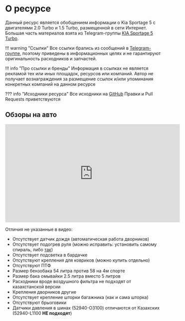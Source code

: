# О ресурсе

Данный ресурс является обобщением информации о Kia Sportage 5 с двигателями 2.0 Turbo и 1.5 Turbo, размещенной в сети Интернет. Большая часть материалов взята из Telegram-группы [KIA Sportage 5 Turbo](https://t.me/Kia_Sportage_5_Turbo). 

!!! warning "Ссылки"
    Все ссылки брались из сообщений в [Telegram-группе](https://t.me/Kia_Sportage_5_Turbo), поэтому приведены в информационных целях и не гарантируют оригинальность расходников и запчастей.

!!! info "Про ссылки и бренды"
    Информация в ссылках не является рекламой тех или иных площадок, ресурсов или компаний. Автор не получает вознаграждения за размещение ссылок и/или упоминания конкретных компаний на данном ресурсе

??? info "Исходники ресурса"
    Все исходники на [GitHub](https://github.com/kia-sportage-docs/kia-sport5-docs)
    Правки и Pull Requests приветствуются

## Обзоры на авто
<center>
<iframe width="560" height="315" src="https://www.youtube.com/embed/wRtgfU-eTrY?si=RuoddTHqm2YCF-pn" title="YouTube video player" frameborder="0" allow="accelerometer; autoplay; clipboard-write; encrypted-media; gyroscope; picture-in-picture; web-share" referrerpolicy="strict-origin-when-cross-origin" allowfullscreen></iframe></center>

Отличия не указанные в видео:

- Отсутствует датчик дождя (автоматическая работа дворников)
- Отсутствует подогрев руля (можно исправить: установить самому спираль, либо [так](improvement/wheel-heating.md))
- Отсутствует подсветка в бардачке
- Отсутствуют крепления для ковриков (можно купить отдельно)
- Отсутствуют ПТФ
- Размер бензобака 54 литра против 58 на 4м спорте
- Размер бака омывайки 2.5 литра вместо 5 литров
- Расходники вроде воздушного фильтра не подходят от казахстанской версии
- Крепления дворников другие
- Отсутствует крепление шторки багажника (как и сама шторка)
- Отсутствуют брызговики
- Датчики давления в шинах (52940-O3100) отличаются от Казахских (52940-L1100 **НЕ подходят**)





    